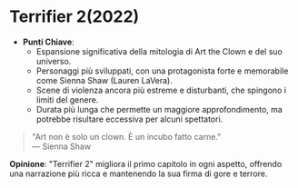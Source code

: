# Terrifier 2(2022)

- **Punti Chiave**: 
  - Espansione significativa della mitologia di Art the Clown e del suo universo.
  - Personaggi più sviluppati, con una protagonista forte e memorabile come Sienna Shaw (Lauren LaVera).
  - Scene di violenza ancora più estreme e disturbanti, che spingono i limiti del genere.
  - Durata più lunga che permette un maggiore approfondimento, ma potrebbe risultare eccessiva per alcuni spettatori.

> "Art non è solo un clown. È un incubo fatto carne."  
> — Sienna Shaw

**Opinione**: "Terrifier 2" migliora il primo capitolo in ogni aspetto, offrendo una narrazione più ricca e mantenendo la sua firma di gore e terrore.
